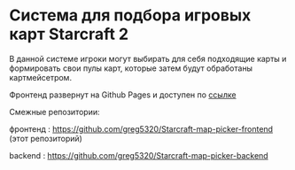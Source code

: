 # Система для подбора игровых карт Starcraft 2

В данной системе игроки могут выбирать для себя подходящие карты и формировать свои пулы карт, которые затем будут обработаны картмейсетром.

Фронтенд развернут на Github Pages и доступен по <a href = "https://greg5320.github.io/Starcraft-map-picker-frontend"> ссылке<a/>

Смежные репозитории:

фронтенд : <a href ="https://github.com/greg5320/Starcraft-map-picker-frontend">https://github.com/greg5320/Starcraft-map-picker-frontend<a/> (этот репозиторий)


backend : <a href ="https://github.com/greg5320/Starcraft-map-picker-backend">https://github.com/greg5320/Starcraft-map-picker-backend<a/>

